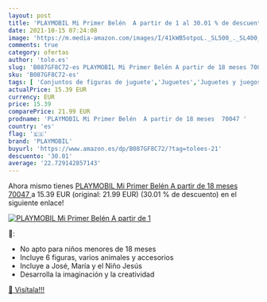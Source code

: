 ```yaml
---
layout: post
title: 'PLAYMOBIL Mi Primer Belén  A partir de 1 al 30.01 % de descuento'
date: 2021-10-15 07:24:08
image: 'https://m.media-amazon.com/images/I/41kWB5otpoL._SL500_._SL400_.jpg'
comments: true
category: ofertas
author: 'tole.es'
slug: 'B087GF8C72-es PLAYMOBIL Mi Primer Belén A partir de 18 meses 70047'
sku: 'B087GF8C72-es'
tags: [ 'Conjuntos de figuras de juguete','Juguetes','Juguetes y juegos','Muñecos y figuras','playmobil', ]
actualPrice: 15.39 EUR
currency: EUR
price: 15.39
comparePrice: 21.99 EUR
prodname: 'PLAYMOBIL Mi Primer Belén  A partir de 18 meses  70047 '
country: 'es'
flag: '🇪🇸'
brand: 'PLAYMOBIL'
buyurl: 'https://www.amazon.es/dp/B087GF8C72/?tag=tolees-21'
descuento: '30.01'
average: '22.729142857143'
---
```


Ahora mismo tienes [PLAYMOBIL Mi Primer Belén  A partir de 18 meses  70047 ](https://www.amazon.es/dp/B087GF8C72/?tag=tolees-21) a 15.39 EUR (original: 21.99 EUR) (30.01 %  de descuento) en el siguiente enlace!

[![PLAYMOBIL Mi Primer Belén  A partir de 1](https://m.media-amazon.com/images/I/41kWB5otpoL._SL500_._SL400_.jpg)](https://www.amazon.es/dp/B087GF8C72/?tag=tolees-21)

🔎:

- No apto para niños menores de 18 meses
- Incluye 6 figuras, varios animales y accesorios
- Incluye a José, María y el Niño Jesús
- Desarrolla la imaginación y la creatividad

[🛒 Visítala!!!](https://www.amazon.es/dp/B087GF8C72/?tag=tolees-21)

